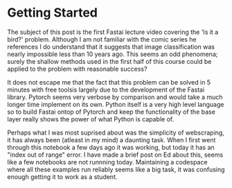 # Getting Started

The subject of this post is the first Fastai lecture video covering the 'Is it a bird?' problem. Although I am not familiar with the comic series he references I do understand that it suggests that image classification was
nearly impossible less than 10 years ago. This seems an odd phenomena; surely the shallow methods used in the first half of this course could be applied to the problem with reasonable success? 

It does not escape me that the fact that this problem can be solved in 5 minutes with free toolsis largely due to the development of the Fastai library. Pytorch seems very verbose by comparison and would take a much longer time 
implement on its own. Python itself is a very high level language so to build Fastai ontop of Pytorch and keep the functionality of the base layer really shows the power of what Python is capable of.

Perhaps what I was most suprised about was the simplicity of webscraping, it has always been (atleast in my mind) a daunting task. When I first went through this notebook a few days ago it was working, but today it has an "index
out of range" error. I have made a brief post on Ed about this, seems like a few notebooks are not runnning today. Maintaining a codespace where all these examples run reliably seems like a big task, it was confusing enough getting
it to work as a student. 

